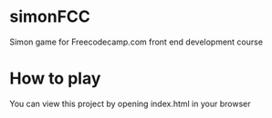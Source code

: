 # simonFCC
Simon game for Freecodecamp.com front end development course

# How to play
You can view this project by opening index.html in your browser

